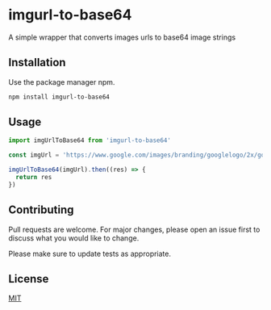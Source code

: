 # imgurl-to-base64

A simple wrapper that converts images urls to base64 image strings

## Installation

Use the package manager npm.

```bash
npm install imgurl-to-base64
```

## Usage

```javascript
import imgUrlToBase64 from 'imgurl-to-base64'

const imgUrl = 'https://www.google.com/images/branding/googlelogo/2x/googlelogo_color_272x92dp.png'

imgUrlToBase64(imgUrl).then((res) => {
  return res
})
```

## Contributing

Pull requests are welcome. For major changes, please open an issue first
to discuss what you would like to change.

Please make sure to update tests as appropriate.

## License

[MIT](https://choosealicense.com/licenses/mit/)
